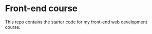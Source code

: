 Front-end course
================

This repo contains the starter code for my front-end web development course.

